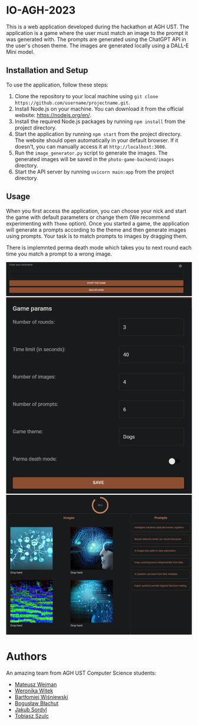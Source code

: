 # IO-AGH-2023
This is a web application developed during the hackathon at AGH UST. The application is a game where the user must match an image to the prompt it was generated with. The prompts are generated using the ChatGPT API in the user's chosen theme. The images are generated locally using a DALL-E Mini model.

## Installation and Setup

To use the application, follow these steps:

1. Clone the repository to your local machine using `git clone https://github.com/username/projectname.git`.
2. Install Node.js on your machine. You can download it from the official website: https://nodejs.org/en/.
3. Install the required Node.js packages by running `npm install` from the project directory.
4. Start the application by running `npm start` from the project directory. The website should open automatically in your default browser. If it doesn't, you can manually access it at `http://localhost:3000`.
5. Run the `image_generator.py` script to generate the images. The generated images will be saved in the `photo-game-backend/images` directory.
6. Start the API server by running `uvicorn main:app` from the project directory.

## Usage

When you first access the application, you can choose your nick and start the game with default parameters or change them (We recommend experimenting with `Theme` option). Once you started a game, the application will generate a prompts according to the theme and then generate images using prompts. Your task is to match prompts to images by dragging them.

There is implemnted perma death mode which takes you to next round each time you match a prompt to a wrong image.

![Menu](demo_images/menu.png)
![Parameters](demo_images/parameters.png)
![Round](demo_images/round.png)

# Authors
An amazing team from AGH UST Computer Science students:
- [Mateusz Wejman](https://github.com/magdemajt)
- [Weronika Witek](https://github.com/wjwitek)
- [Bartłomiej Wiśniewski](https://github.com/Wisien999)
- [Bogusław Błachut](https://github.com/bblachut)
- [Jakub Sordyl](https://github.com/Mapet13)
- [Tobiasz Szulc](https://github.com/StormyData)
